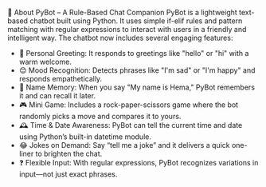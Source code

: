 📝 About PyBot – A Rule-Based Chat Companion
PyBot is a lightweight text-based chatbot built using Python. It uses simple if-elif rules and pattern matching with regular expressions to interact with users in a friendly and intelligent way. The chatbot now includes several engaging features:
- 👋 Personal Greeting: It responds to greetings like "hello" or "hi" with a warm welcome.
- 😊 Mood Recognition: Detects phrases like "I'm sad" or "I'm happy" and responds empathetically.
- 🙋 Name Memory: When you say "My name is Hema," PyBot remembers it and can recall it later.
- 🎮 Mini Game: Includes a rock-paper-scissors game where the bot randomly picks a move and compares it to yours.
- 🕰️ Time & Date Awareness: PyBot can tell the current time and date using Python’s built-in datetime module.
- 😂 Jokes on Demand: Say “tell me a joke” and it delivers a quick one-liner to brighten the chat.
- ❓ Flexible Input: With regular expressions, PyBot recognizes variations in input—not just exact phrases.
